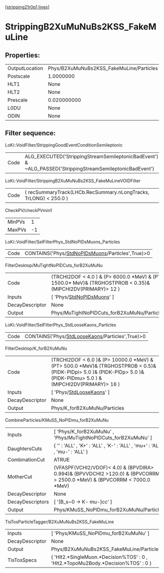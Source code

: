 [[stripping21r0p1 lines]](./stripping21r0p1-index)

# StrippingB2XuMuNuBs2KSS_FakeMuLine

## Properties:

|                |                                          |
|----------------|------------------------------------------|
| OutputLocation | Phys/B2XuMuNuBs2KSS_FakeMuLine/Particles |
| Postscale      | 1.0000000                                |
| HLT1           | None                                     |
| HLT2           | None                                     |
| Prescale       | 0.020000000                              |
| L0DU           | None                                     |
| ODIN           | None                                     |

## Filter sequence:

LoKi::VoidFilter/StrippingGoodEventConditionSemileptonic

|      |                                                                                                          |
|------|----------------------------------------------------------------------------------------------------------|
| Code | ALG_EXECUTED('StrippingStreamSemileptonicBadEvent') & ~ALG_PASSED('StrippingStreamSemileptonicBadEvent') |

LoKi::VoidFilter/StrippingB2XuMuNuBs2KSS_FakeMuLineVOIDFilter

|      |                                                                   |
|------|-------------------------------------------------------------------|
| Code | ( recSummaryTrack(LHCb.RecSummary.nLongTracks, TrLONG) \< 250.0 ) |

CheckPV/checkPVmin1

|        |     |
|--------|-----|
| MinPVs | 1   |
| MaxPVs | -1  |

LoKi::VoidFilter/SelFilterPhys_StdNoPIDsMuons_Particles

|      |                                                                                                       |
|------|-------------------------------------------------------------------------------------------------------|
| Code | CONTAINS('Phys/[StdNoPIDsMuons](./stripping21r0p1-commonparticles-stdnopidsmuons)/Particles',True)\>0 |

FilterDesktop/MuTightNoPIDCuts_forB2XuMuNu

|                 |                                                                                                                   |
|-----------------|-------------------------------------------------------------------------------------------------------------------|
| Code            | (TRCHI2DOF \< 4.0 ) & (P\> 6000.0 \*MeV) & (PT\> 1500.0\* MeV)& (TRGHOSTPROB \< 0.35)& (MIPCHI2DV(PRIMARY)\> 12 ) |
| Inputs          | [ 'Phys/[StdNoPIDsMuons](./stripping21r0p1-commonparticles-stdnopidsmuons)' ]                                   |
| DecayDescriptor | None                                                                                                              |
| Output          | Phys/MuTightNoPIDCuts_forB2XuMuNu/Particles                                                                       |

LoKi::VoidFilter/SelFilterPhys_StdLooseKaons_Particles

|      |                                                                                                     |
|------|-----------------------------------------------------------------------------------------------------|
| Code | CONTAINS('Phys/[StdLooseKaons](./stripping21r0p1-commonparticles-stdloosekaons)/Particles',True)\>0 |

FilterDesktop/K_forB2XuMuNu

|                 |                                                                                                                                                                                |
|-----------------|--------------------------------------------------------------------------------------------------------------------------------------------------------------------------------|
| Code            | (TRCHI2DOF \< 6.0 )& (P\> 10000.0 \*MeV) & (PT\> 500.0 \*MeV)& (TRGHOSTPROB \< 0.5)& (PIDK-PIDpi\> 5.0 )& (PIDK-PIDp\> 5.0 )& (PIDK-PIDmu\> 5.0 ) & (MIPCHI2DV(PRIMARY)\> 16 ) |
| Inputs          | [ 'Phys/[StdLooseKaons](./stripping21r0p1-commonparticles-stdloosekaons)' ]                                                                                                  |
| DecayDescriptor | None                                                                                                                                                                           |
| Output          | Phys/K_forB2XuMuNu/Particles                                                                                                                                                   |

CombineParticles/KMuSS_NoPIDmu_forB2XuMuNu

|                  |                                                                                                                               |
|------------------|-------------------------------------------------------------------------------------------------------------------------------|
| Inputs           | [ 'Phys/K_forB2XuMuNu' , 'Phys/MuTightNoPIDCuts_forB2XuMuNu' ]                                                              |
| DaughtersCuts    | { '' : 'ALL' , 'K+' : 'ALL' , 'K-' : 'ALL' , 'mu+' : 'ALL' , 'mu-' : 'ALL' }                                                  |
| CombinationCut   | ATRUE                                                                                                                         |
| MotherCut        | (VFASPF(VCHI2/VDOF)\< 4.0) & (BPVDIRA\> 0.994)& (BPVVDCHI2 \>120.0) & (BPVCORRM \> 2500.0 \*MeV) & (BPVCORRM \< 7000.0 \*MeV) |
| DecayDescriptor  | None                                                                                                                          |
| DecayDescriptors | [ '[B_s~0 -\> K- mu-]cc' ]                                                                                                |
| Output           | Phys/KMuSS_NoPIDmu_forB2XuMuNu/Particles                                                                                      |

TisTosParticleTagger/B2XuMuNuBs2KSS_FakeMuLine

|                 |                                                                                      |
|-----------------|--------------------------------------------------------------------------------------|
| Inputs          | [ 'Phys/KMuSS_NoPIDmu_forB2XuMuNu' ]                                               |
| DecayDescriptor | None                                                                                 |
| Output          | Phys/B2XuMuNuBs2KSS_FakeMuLine/Particles                                             |
| TisTosSpecs     | { 'Hlt2.\*SingleMuon.\*Decision%TOS' : 0 , 'Hlt2.\*TopoMu2Body.\*Decision%TOS' : 0 } |

